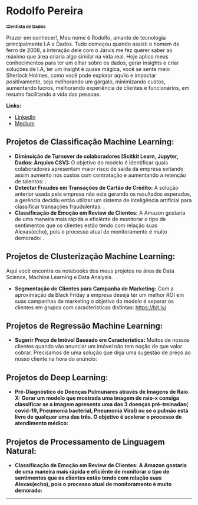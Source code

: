 # Rodolfo Pereira
<sub>**Cientista de Dados**</sub>

  Prazer em conhecer!, Meu nome é Rodolfo, amante de tecnologia principalmente I.A e Dados. Tudo começou quando assisti o homem de ferro de 2008, a interação dele com o Jarvis me fez querer saber ao máximo que área criaria algo similar na vida real.
  Hoje aplico meus conhecimentos para ter um olhar sobre os dados, gerar insights e criar soluções de I.A, ter um insight é quase mágica, você se sente meio Sherlock Holmes, como você pode explorar aquilo e impactar positivamente, seja melhorando um gargalo, minimizando custos, aumentando lucros, melhorando experiência de clientes e funcionários, em resumo facilitando a vida das pessoas.

**Links:**
* [LinkedIn](https://www.linkedin.com/in/rodolfopereira-ai/)
* [Medium]([https://medium.com/@KarinneCristina](https://medium.com/@rodolfopereira.ai))


## Projetos de Classificação Machine Learning:
* **Diminuição de Turnover de colaboradores [Scitkit Learn, Jupyter, Dados: Arquivo CSV]:** O objetivo do modelo é identificar quais colaboradores apresentam maior risco de saída da empresa evitando assim aumento nos custos com contratação e aumentando a retenção de talentos: .
* **Detectar Fraudes em Transações de Cartão de Crédito:** A solução anterior usada pela empresa não esta gerando os resultados esperados, a gerência decidiu então utilizar um sistema de inteligência artificial para classificar transações fraudulentas: .
* **Classificação de Emoção em Review de Clientes:** A Amazon gostaria de uma maneira mais rápida e eficiênte de monitorar o tipo de sentimentos que os clientes estão tendo com relação suas Alexas(echo), pois o processo atual de monitoramento é muito demorado: .

## Projetos de Clusterização Machine Learning:
Aqui você encontra os notebooks dos meus projetos na área de Data Science, Machine Learning e Data Analysis. 

* **Segmentação de Clientes para Campanha de Marketing:** Com a aproximação da Black Friday a empresa deseja ter um melhor ROI em suas campanhas de marketing o objetivo do modelo é separar os clientes em grupos com caracteristicas distintas: https://bit.ly/

## Projetos de Regressão Machine Learning:
* **Sugerir Preço de Imóvel Baseado em Característica:** Muitos de nossos clientes quando vão anunciar um imóvel não tem noção de que valor cobrar. Precisamos de uma solução que diga uma sugestão de preço ao nosso cliente na hora do anúncio:

## Projetos de Deep Learning:
* **Pré-Diagnóstico de Doenças Pulmunares através de Imagens de Raio X: Gerar um modelo que mostrada uma imagem de raio-x consiga classificar se a imagem apresenta uma das 3 doenças pré-treinadas( covid-19, Pneumonia bacterial, Pneumonia Viral) ou se o pulmão está livre de qualquer uma das três. O objetivo é acelerar o processo de atendimento médico:**

## Projetos de Processamento de Linguagem Natural:
* **Classificação de Emoção em Review de Clientes: A Amazon gostaria de uma maneira mais rápida e eficiênte de monitorar o tipo de sentimentos que os clientes estão tendo com relação suas Alexas(echo), pois o processo atual de monitoramento é muito demorado:**
---
